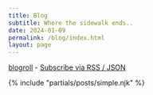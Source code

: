 ```yaml
---
title: Blog
subtitle: Where the sidewalk ends..
date: 2024-01-09
permalink: /blog/index.html
layout: page
---
```


[blogroll](/roll) - [Subscribe via RSS / JSON](/subscribe)

{% include "partials/posts/simple.njk" %}